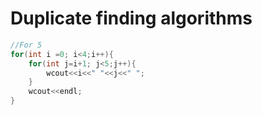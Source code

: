 # Duplicate finding algorithms

```cpp
//For 5
for(int i =0; i<4;i++){
    for(int j=i+1; j<5;j++){
        wcout<<i<<" "<<j<<" ";
    }
    wcout<<endl;
}
```

